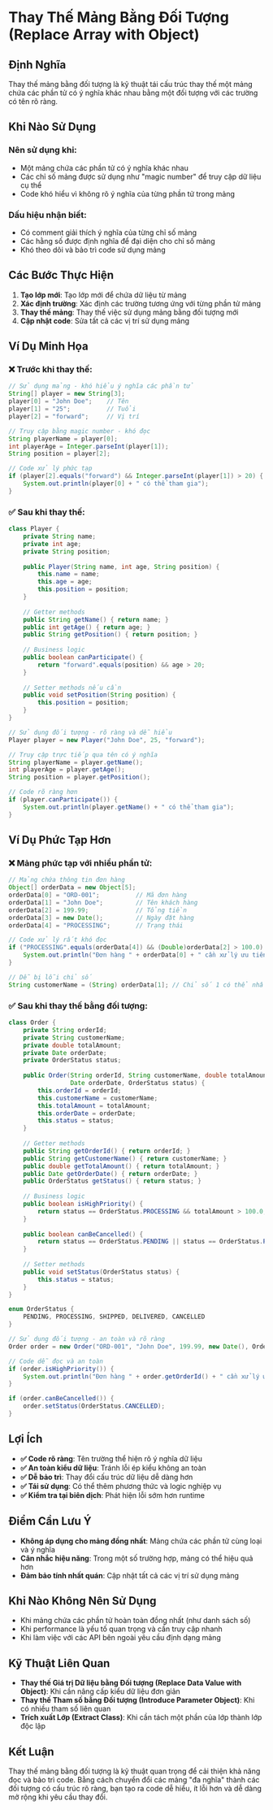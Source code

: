 # **Thay Thế Mảng Bằng Đối Tượng (Replace Array with Object)**

## **Định Nghĩa**
Thay thế mảng bằng đối tượng là kỹ thuật tái cấu trúc thay thế một mảng chứa các phần tử có ý nghĩa khác nhau bằng một đối tượng với các trường có tên rõ ràng.

## **Khi Nào Sử Dụng**

### **Nên sử dụng khi:**
- Một mảng chứa các phần tử có ý nghĩa khác nhau
- Các chỉ số mảng được sử dụng như "magic number" để truy cập dữ liệu cụ thể
- Code khó hiểu vì không rõ ý nghĩa của từng phần tử trong mảng

### **Dấu hiệu nhận biết:**
- Có comment giải thích ý nghĩa của từng chỉ số mảng
- Các hằng số được định nghĩa để đại diện cho chỉ số mảng
- Khó theo dõi và bảo trì code sử dụng mảng

## **Các Bước Thực Hiện**

1. **Tạo lớp mới**: Tạo lớp mới để chứa dữ liệu từ mảng
2. **Xác định trường**: Xác định các trường tương ứng với từng phần tử mảng
3. **Thay thế mảng**: Thay thế việc sử dụng mảng bằng đối tượng mới
4. **Cập nhật code**: Sửa tất cả các vị trí sử dụng mảng

## **Ví Dụ Minh Họa**

### **❌ Trước khi thay thế:**
```java
// Sử dụng mảng - khó hiểu ý nghĩa các phần tử
String[] player = new String[3];
player[0] = "John Doe";    // Tên
player[1] = "25";          // Tuổi
player[2] = "forward";     // Vị trí

// Truy cập bằng magic number - khó đọc
String playerName = player[0];
int playerAge = Integer.parseInt(player[1]);
String position = player[2];

// Code xử lý phức tạp
if (player[2].equals("forward") && Integer.parseInt(player[1]) > 20) {
    System.out.println(player[0] + " có thể tham gia");
}
```

### **✅ Sau khi thay thế:**
```java
class Player {
    private String name;
    private int age;
    private String position;
    
    public Player(String name, int age, String position) {
        this.name = name;
        this.age = age;
        this.position = position;
    }
    
    // Getter methods
    public String getName() { return name; }
    public int getAge() { return age; }
    public String getPosition() { return position; }
    
    // Business logic
    public boolean canParticipate() {
        return "forward".equals(position) && age > 20;
    }
    
    // Setter methods nếu cần
    public void setPosition(String position) {
        this.position = position;
    }
}

// Sử dụng đối tượng - rõ ràng và dễ hiểu
Player player = new Player("John Doe", 25, "forward");

// Truy cập trực tiếp qua tên có ý nghĩa
String playerName = player.getName();
int playerAge = player.getAge();
String position = player.getPosition();

// Code rõ ràng hơn
if (player.canParticipate()) {
    System.out.println(player.getName() + " có thể tham gia");
}
```

## **Ví Dụ Phức Tạp Hơn**

### **❌ Mảng phức tạp với nhiều phần tử:**
```java
// Mảng chứa thông tin đơn hàng
Object[] orderData = new Object[5];
orderData[0] = "ORD-001";          // Mã đơn hàng
orderData[1] = "John Doe";         // Tên khách hàng
orderData[2] = 199.99;             // Tổng tiền
orderData[3] = new Date();         // Ngày đặt hàng
orderData[4] = "PROCESSING";       // Trạng thái

// Code xử lý rất khó đọc
if ("PROCESSING".equals(orderData[4]) && (Double)orderData[2] > 100.0) {
    System.out.println("Đơn hàng " + orderData[0] + " cần xử lý ưu tiên");
}

// Dễ bị lỗi chỉ số
String customerName = (String) orderData[1]; // Chỉ số 1 có thể nhầm
```

### **✅ Sau khi thay thế bằng đối tượng:**
```java
class Order {
    private String orderId;
    private String customerName;
    private double totalAmount;
    private Date orderDate;
    private OrderStatus status;
    
    public Order(String orderId, String customerName, double totalAmount, 
                 Date orderDate, OrderStatus status) {
        this.orderId = orderId;
        this.customerName = customerName;
        this.totalAmount = totalAmount;
        this.orderDate = orderDate;
        this.status = status;
    }
    
    // Getter methods
    public String getOrderId() { return orderId; }
    public String getCustomerName() { return customerName; }
    public double getTotalAmount() { return totalAmount; }
    public Date getOrderDate() { return orderDate; }
    public OrderStatus getStatus() { return status; }
    
    // Business logic
    public boolean isHighPriority() {
        return status == OrderStatus.PROCESSING && totalAmount > 100.0;
    }
    
    public boolean canBeCancelled() {
        return status == OrderStatus.PENDING || status == OrderStatus.PROCESSING;
    }
    
    // Setter methods
    public void setStatus(OrderStatus status) {
        this.status = status;
    }
}

enum OrderStatus {
    PENDING, PROCESSING, SHIPPED, DELIVERED, CANCELLED
}

// Sử dụng đối tượng - an toàn và rõ ràng
Order order = new Order("ORD-001", "John Doe", 199.99, new Date(), OrderStatus.PROCESSING);

// Code dễ đọc và an toàn
if (order.isHighPriority()) {
    System.out.println("Đơn hàng " + order.getOrderId() + " cần xử lý ưu tiên");
}

if (order.canBeCancelled()) {
    order.setStatus(OrderStatus.CANCELLED);
}
```

## **Lợi Ích**

- **✅ Code rõ ràng**: Tên trường thể hiện rõ ý nghĩa dữ liệu
- **✅ An toàn kiểu dữ liệu**: Tránh lỗi ép kiểu không an toàn
- **✅ Dễ bảo trì**: Thay đổi cấu trúc dữ liệu dễ dàng hơn
- **✅ Tái sử dụng**: Có thể thêm phương thức và logic nghiệp vụ
- **✅ Kiểm tra tại biên dịch**: Phát hiện lỗi sớm hơn runtime

## **Điểm Cần Lưu Ý**

- **Không áp dụng cho mảng đồng nhất**: Mảng chứa các phần tử cùng loại và ý nghĩa
- **Cân nhắc hiệu năng**: Trong một số trường hợp, mảng có thể hiệu quả hơn
- **Đảm bảo tính nhất quán**: Cập nhật tất cả các vị trí sử dụng mảng

## **Khi Nào Không Nên Sử Dụng**

- Khi mảng chứa các phần tử hoàn toàn đồng nhất (như danh sách số)
- Khi performance là yếu tố quan trọng và cần truy cập nhanh
- Khi làm việc với các API bên ngoài yêu cầu định dạng mảng

## **Kỹ Thuật Liên Quan**

- **Thay thế Giá trị Dữ liệu bằng Đối tượng (Replace Data Value with Object)**: Khi cần nâng cấp kiểu dữ liệu đơn giản
- **Thay thế Tham số bằng Đối tượng (Introduce Parameter Object)**: Khi có nhiều tham số liên quan
- **Trích xuất Lớp (Extract Class)**: Khi cần tách một phần của lớp thành lớp độc lập

## **Kết Luận**

Thay thế mảng bằng đối tượng là kỹ thuật quan trọng để cải thiện khả năng đọc và bảo trì code. Bằng cách chuyển đổi các mảng "đa nghĩa" thành các đối tượng có cấu trúc rõ ràng, bạn tạo ra code dễ hiểu, ít lỗi hơn và dễ dàng mở rộng khi yêu cầu thay đổi.